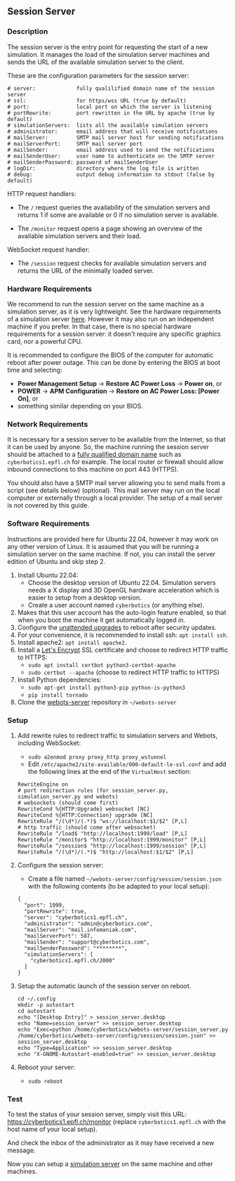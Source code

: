 ## Session Server

### Description

The session server is the entry point for requesting the start of a new simulation.
It manages the load of the simulation server machines and sends the URL of the available simulation server to the client.

These are the configuration parameters for the session server:
```
# server:             fully qualilified domain name of the session server
# ssl:                for https/wss URL (true by default)
# port:               local port on which the server is listening
# portRewrite:        port rewritten in the URL by apache (true by default)
# simulationServers:  lists all the available simulation servers
# administrator:      email address that will receive notifications
# mailServer:         SMTP mail server host for sending notifications
# mailServerPort:     SMTP mail server port
# mailSender:         email address used to send the notifications
# mailSenderUser:     user name to authenticate on the SMTP server
# mailSenderPassword: password of mailSenderUser
# logDir:             directory where the log file is written
# debug:              output debug information to stdout (false by default)
```

HTTP request handlers:
* The `/` request queries the availability of the simulation servers and returns 1 if some are available or 0 if no simulation server is available.

* The `/monitor` request opens a page showing an overview of the available simulation servers and their load.

WebSocket request handler:
* The `/session` request checks for available simulation servers and returns the URL of the minimally loaded server.

### Hardware Requirements

We recommend to run the session server on the same machine as a simulation server, as it is very lightweight.
See the hardware requirements of a simulation server [here](simulation-server.md#hardware-requirements).
However it may also run on an independent machine if you prefer.
In that case, there is no special hardware requirements for a session server: it doesn't require any specific graphics card, nor a powerful CPU.

It is recommended to configure the BIOS of the computer for automatic reboot after power outage.
This can be done by entering the BIOS at boot time and selecting:
- **Power Management Setup** &rarr; **Restore AC Power Loss** &rarr; **Power on**, or
- **POWER** &rarr; **APM Configuration** &rarr; **Restore on AC Power Loss: [Power On]**, or
- something similar depending on your BIOS.

### Network Requirements

It is necessary for a session server to be available from the Internet, so that it can be used by anyone.
So, the machine running the session server should be attached to a [fully qualified domain name](https://en.wikipedia.org/wiki/Fully_qualified_domain_name) such as `cyberbotics1.epfl.ch` for example.
The local router or firewall should allow inbound connections to this machine on port 443 (HTTPS).

You should also have a SMTP mail server allowing you to send mails from a script (see details below) (optional).
This mail server may run on the local computer or externally through a local provider.
The setup of a mail server is not covered by this guide.

### Software Requirements

Instructions are provided here for Ubuntu 22.04, however it may work on any other version of Linux.
It is assumed that you will be running a simulation server on the same machine.
If not, you can install the server edition of Ubuntu and skip step 2.

1. Install Ubuntu 22.04:
    - Choose the desktop version of Ubuntu 22.04. Simulation servers needs a X display and 3D OpenGL hardware acceleration which is easier to setup from a desktop version.
    - Create a user account named `cyberbotics` (or anything else).
2. Makes that this user account has the auto-login feature enabled, so that when you boot the machine it get automatically logged in.
3. Configure the [unattended upgrades](https://www.linuxbabe.com/ubuntu/automatic-security-update-unattended-upgrades-ubuntu) to reboot after security updates.
4. For your convenience, it is recommended to install ssh: `apt install ssh`.
5. Install apache2: `apt install apache2`.
6. Install a [Let's Encrypt](https://letsencrypt.org) SSL certificate and choose to redirect HTTP traffic to HTTPS:
    - `sudo apt install certbot python3-certbot-apache`
    - `sudo certbot --apache` (choose to redirect HTTP traffic to HTTPS)
7. Install Python dependencies:
    - `sudo apt-get install python3-pip python-is-python3`
    - `pip install tornado`
8. Clone the [webots-server](https://github.com/cyberbotics/webots-server) repository in `~/webots-server`


### Setup

1. Add rewrite rules to redirect traffic to simulation servers and Webots, including WebSocket:
    - `sudo a2enmod proxy proxy_http proxy_wstunnel`
    - Edit `/etc/apache2/site-available/000-default-le-ssl.conf` and add the following lines at the end of the `VirtualHost` section:

    ```
    RewriteEngine on
    # port redirection rules (for session_server.py, simulation_server.py and webots)
    # websockets (should come first)
    RewriteCond %{HTTP:Upgrade} websocket [NC]
    RewriteCond %{HTTP:Connection} upgrade [NC]
    RewriteRule ^/(\d*)/(.*)$ "ws://localhost:$1/$2" [P,L]
    # http traffic (should come after websocket)
    RewriteRule ^/load$ "http://localhost:1999/load" [P,L]
    RewriteRule ^/monitor$ "http://localhost:1999/monitor" [P,L]
    RewriteRule ^/session$ "http://localhost:1999/session" [P,L]
    RewriteRule ^/(\d*)/(.*)$ "http://localhost:$1/$2" [P,L]
    ```

2. Configure the session server:
    - Create a file named `~/webots-server/config/session/session.json` with the following contents (to be adapted to your local setup):

    ```
    {
      "port": 1999,
      "portRewrite": true,
      "server": "cyberbotics1.epfl.ch",
      "administrator": "admin@cyberbotics.com",
      "mailServer": "mail.infomaniak.com",
      "mailServerPort": 587,
      "mailSender": "support@cyberbotics.com",
      "mailSenderPassword": "********",
      "simulationServers": [
        "cyberbotics1.epfl.ch/2000"
      ]
    }
    ```

3. Setup the automatic launch of the session server on reboot.

    ```
    cd ~/.config
    mkdir -p autostart
    cd autostart
    echo "[Desktop Entry]" > session_server.desktop
    echo "Name=session_server" >> session_server.desktop
    echo "Exec=python /home/cyberbotics/webots-server/session_server.py /home/cyberbotics/webots-server/config/session/session.json" >> session_server.desktop
    echo "Type=Application" >> session_server.desktop
    echo "X-GNOME-Autostart-enabled=true" >> session_server.desktop
    ```

4. Reboot your server:
   - `sudo reboot`

### Test

To test the status of your session server, simply visit this URL: https://cyberbotics1.epfl.ch/monitor (replace `cyberbotics1.epfl.ch` with the host name of your local setup).

And check the inbox of the administrator as it may have received a new message.

Now you can setup a [simulation server](simulation-server.md) on the same machine and other machines.
